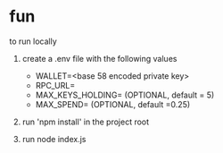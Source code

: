 # fun

to run locally
1. create a .env file with the following values
    - WALLET=<base 58 encoded private key>
    - RPC_URL=<url of the RPC you would like to use>
    - MAX_KEYS_HOLDING=<the maximum number of positions to hold at a time> (OPTIONAL, default = 5)
    - MAX_SPEND=<the maximum amount of SOL to spend on a single trade> (OPTIONAL, default =0.25)

2. run 'npm install' in the project root
3. run node index.js
